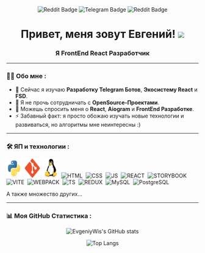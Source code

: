 <div id="header" align="center">
  
  <div id="badges">
    <a style="text-decoration: none" href="https://discordapp.com/users/693519619658350632/">
      <img src="https://img.shields.io/badge/Discord-586aea?style=for-the-badge&logo=discord&logoColor=white" alt="Reddit Badge"/>
    </a>
    <a style="text-decoration: none" href="https://t.me/macalistervadim/">
      <img src="https://img.shields.io/badge/Telegram-2CA5E0?style=for-the-badge&logo=telegram&logoColor=white" alt="Telegram Badge"/>
    </a>
    <a style="text-decoration: none" href="https://kwork.ru/user/evgeniy_Wis">
      <img src="https://img.shields.io/badge/Kwork-252525?style=for-the-badge&logo=react&logoColor=white" alt="Reddit Badge"/>
    </a>
  </div>
  
  <h1>
    Привет, меня зовут Евгений! 
    <img src="https://media.giphy.com/media/hvRJCLFzcasrR4ia7z/giphy.gif" width="30px"/>
  </h1>
  <h3 align="center">Я FrontEnd React Разработчик</h3>
</div>

---

### 👨‍💻 Обо мне :
- 🌱 Сейчас я изучаю **Разработку Telegram Ботов**, **Экосистему React** и **FSD**.
- 👯 Я не прочь сотрудничать с **OpenSource-Проектами**.
- 💬 Можешь спросить меня о **React**, **Aiogram** и **FrontEnd Разработке**.
- ⚡ Забавный факт: я просто обожаю изучать новые технологии и развиваться, но алгоритмы мне неинтересны :)

---

### 🛠️ ЯП и технологии :
<div>
  <img src="https://github.com/devicons/devicon/blob/master/icons/python/python-original.svg" title="Python" alt="Python" width="40" height="50"/>&nbsp;
  <img src="https://github.com/devicons/devicon/blob/master/icons/git/git-original.svg" title="Git" alt="Git" width="40" height="50"/>&nbsp;
  <img src="https://github.com/devicons/devicon/blob/master/icons/linux/linux-original.svg" title="Linux" alt="Linux" width="40" height="50"/>&nbsp;
  <img src="https://img.shields.io/badge/HTML-f36e35?style=for-the-badge&logo=html5&logoColor=white" title="HTML" alt="HTML" width="120" height="50"/>&nbsp;
  <img src="https://img.shields.io/badge/CSS-386df1?&style=for-the-badge&logo=css3&logoColor=white" title="CSS" alt="CSS" width="110" height="50"/>&nbsp;
  <img src="https://img.shields.io/badge/JS-e3c34c?style=for-the-badge&logo=JavaScript&logoColor=white" title="JS" alt="JS" width="100" height="50"/>&nbsp;
  <img src="https://img.shields.io/badge/REACT-67dff7?style=for-the-badge&logo=react&logoColor=white" title="REACT" alt="REACT" width="120" height="50"/>&nbsp;
  <img src="https://img.shields.io/badge/STORYBOOK-ff508c?style=for-the-badge&logo=storybook&logoColor=white" title="STORYBOOK" alt="STORYBOOK" width="170" height="50"/>&nbsp;
  <img src="https://img.shields.io/badge/VITE-9479fe?style=for-the-badge&logo=vite&logoColor=yellow" title="VITE" alt="VITE" width="130" height="50"/>&nbsp;
  <img src="https://img.shields.io/badge/WEBPACK-91daf3?style=for-the-badge&logo=webpack&logoColor=white" title="WEBPACK" alt="WEBPACK" width="170" height="50"/>&nbsp;
  <img src="https://img.shields.io/badge/TS-3d81ca?style=for-the-badge&logo=TypeScript&logoColor=white" title="TS" alt="TS" width="100" height="50"/>&nbsp;
  <img src="https://img.shields.io/badge/REDUX-7e53bc?style=for-the-badge&logo=Redux&logoColor=white" title="REDUX" alt="REDUX" width="140" height="50"/>&nbsp;
  <img src="https://img.shields.io/badge/MySQL-00000F?style=for-the-badge&logo=mysql&logoColor=white" title="MySQL" alt="MySQL" width="130" height="50"/>&nbsp;
  <img src="https://img.shields.io/badge/PostgreSQL-316192?style=for-the-badge&logo=postgresql&logoColor=white" title="PostgreSQL" alt="PostgreSQL" width="180" height="50"/>&nbsp;
  <p>А также множество других...</p>
</div>

---

### 📊 Моя GitHub Статистика :
<div align="center">

![EvgeniyWis's GitHub stats](https://github-readme-stats.vercel.app/api?username=evgeniywis&show_icons=true&theme=radical)

![Top Langs](https://github-readme-stats.vercel.app/api/top-langs/?username=evgeniywis&layout=compact&theme=radical)

</div>
